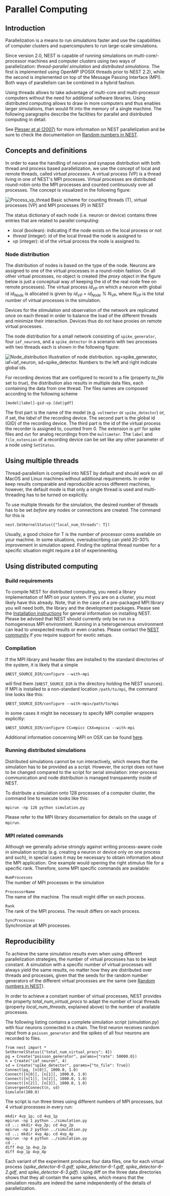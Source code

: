 # Parallel Computing

## Introduction

Parallelization is a means to run simulations faster and use the capabilities of
computer clusters and supercomputers to run large-scale simulations.

Since version 2.0, NEST is capable of running simulations on
multi-core/-processor machines and computer clusters using two ways of
parallelization: *thread-parallel simulation* and *distributed simulations*.
The first is implemented using OpenMP (POSIX threads prior to NEST 2.2), while
the second is implemented on top of the Message Passing Interface (MPI). Both
ways of parallelism can be combined in a hybrid fashion.

Using threads allows to take advantage of multi-core and multi-processor
computers without the need for additional software libraries. Using distributed
computing allows to draw in more computers and thus enables larger simulations,
than would fit into the memory of a single machine. The following paragraphs
describe the facilities for parallel and distributed computing in detail.

See [Plesser et al (2007)](http://dx.doi.org/10.1007/978-3-540-74466-5_71) for
more information on NEST parallelization and be sure to check the documentation
on [Random numbers in NEST](random-numbers.md).

## Concepts and definitions

In order to ease the handling of neuron and synapse distribution with both
thread and process based parallelization, we use the concept of local and remote
threads, called *virtual processes*. A virtual process (VP) is a thread living
in one of NEST's MPI processes. Virtual processes are distributed round-robin
onto the MPI processes and counted continuously over all processes. The concept
is visualized in the following figure:

![Process\_vp\_thread](../../img/Process_vp_thread.png)
Basic scheme for counting threads (T), virtual processes (VP) and MPI processes
(P) in NEST

The status dictionary of each node (i.e. neuron or device) contains three
entries that are related to parallel computing:

-   *local* (boolean): indicating if the node exists on the local process or not
-   *thread* (integer): id of the local thread the node is assigned to
-   *vp* (integer): id of the virtual process the node is assigned to.

### Node distribution

The distribution of nodes is based on the type of the node. Neurons are assigned
to one of the virtual processes in a round-robin fashion. On all other virtual
processes, no object is created (the *proxy* object in the figure below is just
a conceptual way of keeping the id of the real node free on remote processes).
The virtual process *id<sub>VP</sub>* on which a neuron with global id
*id<sub>Node</sub>* is allocated is given by
*id<sub>VP</sub> = id<sub>Node</sub> % N<sub>VP</sub>*, where
*N<sub>VP</sub>* is the total number of virtual processes in the simulation.

Devices for the stimulation and observation of the network are replicated once
on each thread in order to balance the load of the different threads and
minimize their interaction. Devices thus do not have proxies on remote virtual
processes.

The node distribution for a small network consisting of `spike_generator`, four
`iaf_neuron`s, and a `spike_detector` in a scenario with two processes with two
threads each is shown in the following figure:

![Node\_distribution](../../img/Node_distribution.png)
Illustration of node distribution. sg=spike\_generator, iaf=iaf\_neuron,
sd=spike\_detector. Numbers to the left and right indicate global ids.

For recording devices that are configured to record to a file
(property *to\_file* set to *true*), the distribution also results in multiple
data files, each containing the data from one thread. The files names are
composed according to the following scheme

    [model|label]-gid-vp.[dat|gdf]

The first part is the name of the model (e.g. `voltmeter` or `spike_detector`)
or, if set, the *label* of the recording device. The second part is the global
id (GID) of the recording device. The third part is the id of the virtual
process the recorder is assigned to, counted from 0. The extension is `gdf` for
spike files and `dat` for analog recordings from the `multimeter`.
The `label` and `file_extension` of a recording device can be set like any other
parameter of a node using `SetStatus`.

## Using multiple threads

Thread-parallelism is compiled into NEST by default and should work on all MacOS
and Linux machines without additional requirements. In order to keep results
comparable and reproducible across different machines, however, the default mode
is that only a single thread is used and multi-threading has to be turned on
explicitly.

To use multiple threads for the simulation, the desired number of threads has to
be set *before* any nodes or connections are created. The command for this is

    nest.SetKernelStatus({"local_num_threads": T})

Usually, a good choice for T is the number of processor cores available on your
machine. In some situations, oversubscribing can yield 20-30% improvement in
simulation speed. Finding the optimal thread number for a specific situation
might require a bit of experimenting.

## Using distributed computing

### Build requirements

To compile NEST for distributed computing, you need a library implementation of
MPI on your system. If you are on a cluster, you most likely have this already.
Note, that in the case of a pre-packaged MPI library you will need both, the
library and the development packages. Please see the [Installation instructions](installation.md)
for general information on installing NEST.
Please be advised that NEST should currently only be run in a homogeneous MPI
environment. Running in a heterogenenous environment can lead to unexpected
results or even crashes.
Please contact the [NEST community](http://www.nest-simulator.org/community/) if
you require support for exotic setups.

### Compilation

If the MPI library and header files are installed to the standard directories
of the system, it is likely that a simple

    $NEST_SOURCE_DIR/configure --with-mpi

will find them (`$NEST_SOURCE_DIR` is the directory holding the NEST sources).
If MPI is installed to a non-standard location `/path/to/mpi`, the command line
looks like this:

    $NEST_SOURCE_DIR/configure --with-mpi=/path/to/mpi

In some cases it might be necessary to specify MPI compiler wrappers explicitly:

    $NEST_SOURCE_DIR/configure CC=mpicc CXX=mpicxx --with-mpi

Additional information concerning MPI on OSX can be found [here](installation.md).

### Running distributed simulations

Distributed simulations cannot be run interactively, which means that the
simulation has to be provided as a script. However, the script does not have to
be changed compared to the script for serial simulation: inter-process
communication and node distribution is managed transparently inside of NEST.

To distribute a simulation onto 128 processes of a computer cluster, the command
line to execute looks like this:

    mpirun -np 128 python simulation.py

Please refer to the MPI library documentation for details on the usage of
`mpirun`.

### MPI related commands

Although we generally advise strongly against writing process-aware code in
simulation scripts (e.g. creating a neuron or device only on one process and
such), in special cases it may be necessary to obtain information about the MPI
application. One example would opening the right stimulus file for a specific
rank. Therefore, some MPI specific commands are available:

`NumProcesses`  
The number of MPI processes in the simulation

`ProcessorName`  
The name of the machine. The result might differ on each process.

`Rank`  
The rank of the MPI process. The result differs on each process.

`SyncProcesses`  
Synchronize all MPI processes.

## Reproducibility

To achieve the same simulation results even when using different parallelization
strategies, the number of virtual processes has to be kept constant. A
simulation with a specific number of virtual processes will always yield the
same results, no matter how they are distributed over threads and processes,
given that the seeds for the random number generators of the different virtual
processes are the same (see [Random numbers in NEST](random-numbers.md)).

In order to achieve a constant number of virtual processes, NEST provides the
property *total\_num\_virtual\_procs* to adapt the number of local threads
(property *local\_num\_threads*, explained above) to the number of available
processes.

The following listing contains a complete simulation script (*simulation.py*)
with four neurons connected in a chain. The first neuron receives random input
from a `poisson_generator` and the spikes of all four neurons are recorded to
files.

    from nest import *
    SetKernelStatus({"total_num_virtual_procs": 4})
    pg = Create("poisson_generator", params={"rate": 50000.0})
    n = Create("iaf_neuron", 4)
    sd = Create("spike_detector", params={"to_file": True})
    Connect(pg, [n[0]], 1000.0, 1.0)
    Connect([n[0]], [n[1]], 1000.0, 1.0)
    Connect([n[1]], [n[2]], 1000.0, 1.0)
    Connect([n[2]], [n[3]], 1000.0, 1.0)
    ConvergentConnect(n, sd)
    Simulate(100.0)

The script is run three times using different numbers of MPI processes, but 4
virtual processes in every run:

    mkdir 4vp_1p; cd 4vp_1p
    mpirun -np 1 python ../simulation.py
    cd ..; mkdir 4vp_2p; cd 4vp_2p
    mpirun -np 2 python ../simulation.py
    cd ..; mkdir 4vp_4p; cd 4vp_4p
    mpirun -np 4 python ../simulation.py
    cd ..
    diff 4vp_1p 4vp_2p
    diff 4vp_1p 4vp_4p

Each variant of the experiment produces four data files, one for each virtual
process (*spike\_detector-6-0.gdf*, *spike\_detector-6-1.gdf*,
*spike\_detector-6-2.gdf*, and *spike\_detector-6-3.gdf*). Using diff on the
three data directories shows that they all contain the same spikes, which means
that the simulation results are indeed the same independently of the details of
parallelization.
